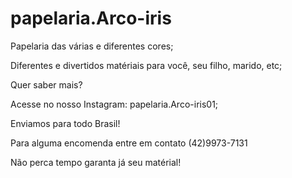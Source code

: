 # papelaria.Arco-iris

Papelaria das várias e diferentes cores;

Diferentes e divertidos matériais para você, seu filho, marido, etc;

Quer saber mais?

Acesse no nosso Instagram: papelaria.Arco-iris01;

Enviamos para todo Brasil!

Para alguma encomenda entre em contato (42)9973-7131

Não perca tempo garanta já seu matérial!
